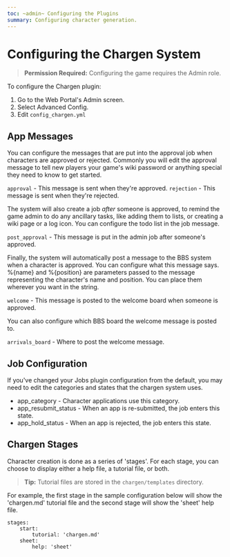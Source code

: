 ```yaml
---
toc: ~admin~ Configuring the Plugins
summary: Configuring character generation.
---
```

# Configuring the Chargen System

> **Permission Required:** Configuring the game requires the Admin role.

To configure the Chargen plugin:

1. Go to the Web Portal's Admin screen.  
2. Select Advanced Config.
3. Edit `config_chargen.yml`

## App Messages

You can configure the messages that are put into the approval job when characters are approved or rejected.  Commonly you will edit the approval message to tell new players your game's wiki password or anything special they need to know to get started.

`approval` - This message is sent when they're approved.
`rejection` - This message is sent when they're rejected.

The system will also create a job *after* someone is approved, to remind the game admin to do any ancillary tasks, like adding them to lists, or creating a wiki page or a log icon.  You can configure the todo list in the job message.

`post_approval` - This message is put in the admin job after someone's approved.

Finally, the system will automatically post a message to the BBS system when a character is approved.  You can configure what this message says.  %{name} and %{position} are parameters passed to the message representing the character's name and position.  You can place them wherever you want in the string.

`welcome` - This message is posted to the welcome board when someone is approved.

You can also configure which BBS board the welcome message is posted to.

`arrivals_board` - Where to post the welcome message.

## Job Configuration

If you've changed your Jobs plugin configuration from the default, you may need to edit the categories and states that the chargen system uses.

* app_category - Character applications use this category.
* app\_resubmit_status - When an app is re-submitted, the job enters this state.
* app\_hold_status - When an app is rejected, the job enters this state.

## Chargen Stages

Character creation is done as a series of 'stages'.  For each stage, you can choose to display either a help file, a tutorial file, or both.

> **Tip:** Tutorial files are stored in the `chargen/templates` directory.

For example, the first stage in the sample configuration below will show the 'chargen.md' tutorial file and the second stage will show the 'sheet' help file.

    stages:
        start:
            tutorial: 'chargen.md'
        sheet:
            help: 'sheet'
